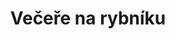 ---
layout: "pages/privatni-spa.njk"

title: 'Večeře na rybníku'
description: 'Zažijte romantickou večeři přímo na hladině zámeckého rybníka. Chateau Orlice vám nabídne nezapomenutelný zážitek v jedinečné atmosféře.'
permalink: 'cs/vecere-na-rybniku/'

eleventyNavigation:
  key: Večeře na rybníku
  parent: Služby a zážitky
  order: 400


landing:
  breadcrumbsHome: Domů
  breadcrumbsCurrent: Večeře na rybníku

  heading: Večeře na hladině rybníka

  mouseIconAlt: Ikona počítačové myši

  imageUrl: /assets/images/surroundings/surroundings-1.jpg
  imageAlt: Pohled na Chateau Orlice a přilehlý rybník


contentOne:
  topper: Večeře na rybníku
  heading: Večeře jako z pohádky na&nbsp;hladině rybníka

  imageUrl: /assets/images/weddings/weddings-1.jpg
  imageAlt: Novomanželé na loďce na hladině rybníka

  paragraphs:
    - text: Zažijte kouzelný večer, kdy se realita potkává s pohádkou… Usedněte ke stolu, který se vznáší přímo na hladině rybníka, a nechte se unést atmosférou, jako byste se právě ocitli ve světě pohádky Princezna ze mlejna. Stejně jako ona kráčela po vodní hladině, budete mít i vy pocit, že se vznášíte – daleko od ruchu světa, obklopeni tichem přírody, zrcadlem hladiny a světlem svíček.

  cta: Rezervace
---